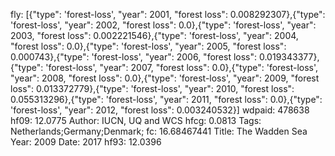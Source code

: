 fly: [{"type": 'forest-loss', "year": 2001, "forest loss": 0.008292307},{"type": 'forest-loss', "year": 2002, "forest loss": 0.0},{"type": 'forest-loss', "year": 2003, "forest loss": 0.002221546},{"type": 'forest-loss', "year": 2004, "forest loss": 0.0},{"type": 'forest-loss', "year": 2005, "forest loss": 0.000743},{"type": 'forest-loss', "year": 2006, "forest loss": 0.019343377},{"type": 'forest-loss', "year": 2007, "forest loss": 0.0},{"type": 'forest-loss', "year": 2008, "forest loss": 0.0},{"type": 'forest-loss', "year": 2009, "forest loss": 0.013372779},{"type": 'forest-loss', "year": 2010, "forest loss": 0.055313296},{"type": 'forest-loss', "year": 2011, "forest loss": 0.0},{"type": 'forest-loss', "year": 2012, "forest loss": 0.003240532}]
wdpaid: 478638
hf09: 12.0775
Author: IUCN, UQ and WCS
hfcg: 0.0813
Tags: Netherlands;Germany;Denmark;
fc: 16.68467441
Title: The Wadden Sea
Year: 2009
Date: 2017
hf93: 12.0396

